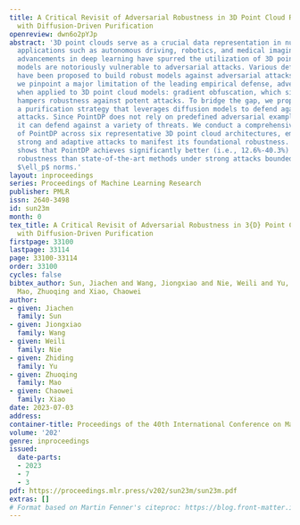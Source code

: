 ```yaml
---
title: A Critical Revisit of Adversarial Robustness in 3D Point Cloud Recognition
  with Diffusion-Driven Purification
openreview: dwn6o2pYJp
abstract: '3D point clouds serve as a crucial data representation in numerous real-world
  applications such as autonomous driving, robotics, and medical imaging. While the
  advancements in deep learning have spurred the utilization of 3D point clouds, deep
  models are notoriously vulnerable to adversarial attacks. Various defense solutions
  have been proposed to build robust models against adversarial attacks. In this work,
  we pinpoint a major limitation of the leading empirical defense, adversarial training,
  when applied to 3D point cloud models: gradient obfuscation, which significantly
  hampers robustness against potent attacks. To bridge the gap, we propose PointDP,
  a purification strategy that leverages diffusion models to defend against 3D adversarial
  attacks. Since PointDP does not rely on predefined adversarial examples for training,
  it can defend against a variety of threats. We conduct a comprehensive evaluation
  of PointDP across six representative 3D point cloud architectures, employing sixteen
  strong and adaptive attacks to manifest its foundational robustness. Our evaluation
  shows that PointDP achieves significantly better (i.e., 12.6%-40.3%) adversarial
  robustness than state-of-the-art methods under strong attacks bounded by different
  $\ell_p$ norms.'
layout: inproceedings
series: Proceedings of Machine Learning Research
publisher: PMLR
issn: 2640-3498
id: sun23m
month: 0
tex_title: A Critical Revisit of Adversarial Robustness in 3{D} Point Cloud Recognition
  with Diffusion-Driven Purification
firstpage: 33100
lastpage: 33114
page: 33100-33114
order: 33100
cycles: false
bibtex_author: Sun, Jiachen and Wang, Jiongxiao and Nie, Weili and Yu, Zhiding and
  Mao, Zhuoqing and Xiao, Chaowei
author:
- given: Jiachen
  family: Sun
- given: Jiongxiao
  family: Wang
- given: Weili
  family: Nie
- given: Zhiding
  family: Yu
- given: Zhuoqing
  family: Mao
- given: Chaowei
  family: Xiao
date: 2023-07-03
address: 
container-title: Proceedings of the 40th International Conference on Machine Learning
volume: '202'
genre: inproceedings
issued:
  date-parts:
  - 2023
  - 7
  - 3
pdf: https://proceedings.mlr.press/v202/sun23m/sun23m.pdf
extras: []
# Format based on Martin Fenner's citeproc: https://blog.front-matter.io/posts/citeproc-yaml-for-bibliographies/
---
```

